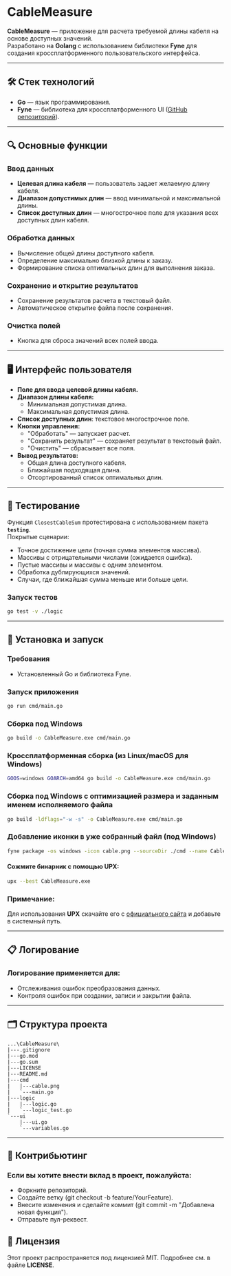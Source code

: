 # CableMeasure

**CableMeasure** — приложение для расчета требуемой длины кабеля на основе доступных значений.  
Разработано на **Golang** с использованием библиотеки **Fyne** для создания кроссплатформенного пользовательского интерфейса.

---

## 🛠️ Стек технологий

- **Go** — язык программирования.
- **Fyne** — библиотека для кроссплатформенного UI ([GitHub репозиторий](https://github.com/fyne-io)).

---

## 🔍 Основные функции

### Ввод данных
- **Целевая длина кабеля** — пользователь задает желаемую длину кабеля.
- **Диапазон допустимых длин** — ввод минимальной и максимальной длины.
- **Список доступных длин** — многострочное поле для указания всех доступных длин кабеля.

### Обработка данных
- Вычисление общей длины доступного кабеля.
- Определение максимально близкой длины к заказу.
- Формирование списка оптимальных длин для выполнения заказа.

### Сохранение и открытие результатов
- Сохранение результатов расчета в текстовый файл.
- Автоматическое открытие файла после сохранения.

### Очистка полей
- Кнопка для сброса значений всех полей ввода.

---

## 🖥️ Интерфейс пользователя

- **Поле для ввода целевой длины кабеля.**
- **Диапазон длины кабеля:**
    - Минимальная допустимая длина.
    - Максимальная допустимая длина.
- **Список доступных длин**: текстовое многострочное поле.
- **Кнопки управления:**
    - "Обработать" — запускает расчет.
    - "Сохранить результат" — сохраняет результат в текстовый файл.
    - "Очистить" — сбрасывает все поля.
- **Вывод результатов:**
    - Общая длина доступного кабеля.
    - Ближайшая подходящая длина.
    - Отсортированный список оптимальных длин.

---

## 🧪 Тестирование

Функция `ClosestCableSum` протестирована с использованием пакета **`testing`**.  
Покрытые сценарии:
- Точное достижение цели (точная сумма элементов массива).
- Массивы с отрицательными числами (ожидается ошибка).
- Пустые массивы и массивы с одним элементом.
- Обработка дублирующихся значений.
- Случаи, где ближайшая сумма меньше или больше цели.

### Запуск тестов
```bash
go test -v ./logic
```
---

## 🚀 Установка и запуск
### Требования  
 - Установленный Go и библиотека Fyne.

### Запуск приложения  
```bash
go run cmd/main.go
```

### Сборка под Windows  
```bash
go build -o CableMeasure.exe cmd/main.go
```

### Кроссплатформенная сборка (из Linux/macOS для Windows)  
```bash
GOOS=windows GOARCH=amd64 go build -o CableMeasure.exe cmd/main.go
```

### Сборка под Windows c оптимизацией размера и заданным именем исполняемого файла  
```bash
go build -ldflags="-w -s" -o CableMeasure.exe cmd/main.go
```

### Добавление иконки в уже собранный файл (под Windows)  
```Bash
fyne package -os windows -icon cable.png --sourceDir ./cmd --name CableMeasure
```

#### Сожмите бинарник с помощью UPX:  
```bash
upx --best CableMeasure.exe
```  
### Примечание:  
  Для использования **UPX** скачайте его с [официального сайта](https://github.com/upx/upx/releases/tag/v4.2.4) 
  и добавьте в системный путь.

---

## 📋 Логирование  
### Логирование применяется для:  
 - Отслеживания ошибок преобразования данных.  
 - Контроля ошибок при создании, записи и закрытии файла. 

---

## 🗂️ Структура проекта  
```
...\CableMeasure\
|---.gitignore
|---go.mod
|---go.sum
|---LICENSE
|---README.md
|---cmd
|   |---cable.png
|   `---main.go
|---logic
|   |---logic.go
|   `---logic_test.go
`---ui
    |---ui.go
    `---variables.go
```  

---

## 🤝 Контрибьютинг  
### Если вы хотите внести вклад в проект, пожалуйста:

 - Форкните репозиторий.
 - Создайте ветку (git checkout -b feature/YourFeature).
 - Внесите изменения и сделайте коммит (git commit -m "Добавлена новая функция").
 - Отправьте пул-реквест.

## 📜 Лицензия
Этот проект распространяется под лицензией MIT. Подробнее см. в файле **LICENSE**.

